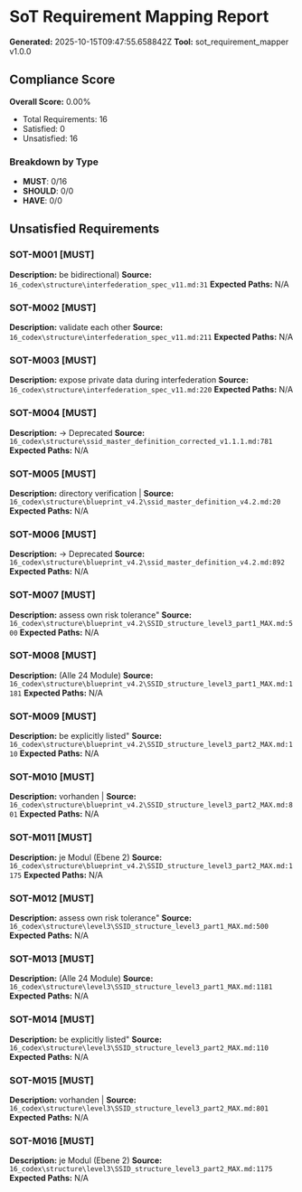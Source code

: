 # SoT Requirement Mapping Report

**Generated:** 2025-10-15T09:47:55.658842Z
**Tool:** sot_requirement_mapper v1.0.0

## Compliance Score

**Overall Score:** 0.00%

- Total Requirements: 16
- Satisfied: 0
- Unsatisfied: 16

### Breakdown by Type

- **MUST**: 0/16
- **SHOULD**: 0/0
- **HAVE**: 0/0

## Unsatisfied Requirements

### SOT-M001 [MUST]
**Description:** be bidirectional)
**Source:** `16_codex\structure\interfederation_spec_v11.md:31`
**Expected Paths:** N/A

### SOT-M002 [MUST]
**Description:** validate each other
**Source:** `16_codex\structure\interfederation_spec_v11.md:211`
**Expected Paths:** N/A

### SOT-M003 [MUST]
**Description:** expose private data during interfederation
**Source:** `16_codex\structure\interfederation_spec_v11.md:220`
**Expected Paths:** N/A

### SOT-M004 [MUST]
**Description:** → Deprecated
**Source:** `16_codex\structure\ssid_master_definition_corrected_v1.1.1.md:781`
**Expected Paths:** N/A

### SOT-M005 [MUST]
**Description:** directory verification |
**Source:** `16_codex\structure\blueprint_v4.2\ssid_master_definition_v4.2.md:20`
**Expected Paths:** N/A

### SOT-M006 [MUST]
**Description:** → Deprecated
**Source:** `16_codex\structure\blueprint_v4.2\ssid_master_definition_v4.2.md:892`
**Expected Paths:** N/A

### SOT-M007 [MUST]
**Description:** assess own risk tolerance"
**Source:** `16_codex\structure\blueprint_v4.2\SSID_structure_level3_part1_MAX.md:500`
**Expected Paths:** N/A

### SOT-M008 [MUST]
**Description:** (Alle 24 Module)
**Source:** `16_codex\structure\blueprint_v4.2\SSID_structure_level3_part1_MAX.md:1181`
**Expected Paths:** N/A

### SOT-M009 [MUST]
**Description:** be explicitly listed"
**Source:** `16_codex\structure\blueprint_v4.2\SSID_structure_level3_part2_MAX.md:110`
**Expected Paths:** N/A

### SOT-M010 [MUST]
**Description:** vorhanden |
**Source:** `16_codex\structure\blueprint_v4.2\SSID_structure_level3_part2_MAX.md:801`
**Expected Paths:** N/A

### SOT-M011 [MUST]
**Description:** je Modul (Ebene 2)
**Source:** `16_codex\structure\blueprint_v4.2\SSID_structure_level3_part2_MAX.md:1175`
**Expected Paths:** N/A

### SOT-M012 [MUST]
**Description:** assess own risk tolerance"
**Source:** `16_codex\structure\level3\SSID_structure_level3_part1_MAX.md:500`
**Expected Paths:** N/A

### SOT-M013 [MUST]
**Description:** (Alle 24 Module)
**Source:** `16_codex\structure\level3\SSID_structure_level3_part1_MAX.md:1181`
**Expected Paths:** N/A

### SOT-M014 [MUST]
**Description:** be explicitly listed"
**Source:** `16_codex\structure\level3\SSID_structure_level3_part2_MAX.md:110`
**Expected Paths:** N/A

### SOT-M015 [MUST]
**Description:** vorhanden |
**Source:** `16_codex\structure\level3\SSID_structure_level3_part2_MAX.md:801`
**Expected Paths:** N/A

### SOT-M016 [MUST]
**Description:** je Modul (Ebene 2)
**Source:** `16_codex\structure\level3\SSID_structure_level3_part2_MAX.md:1175`
**Expected Paths:** N/A
